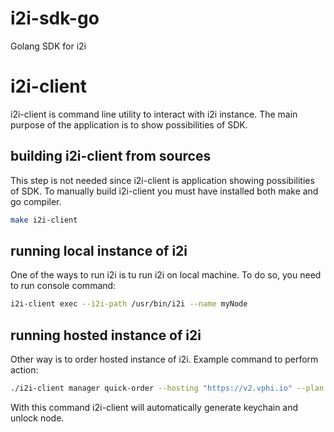 # i2i-sdk-go
Golang SDK for i2i

# i2i-client
i2i-client is command line utility to interact with i2i instance.
The main purpose of the application is to show possibilities of SDK.

## building i2i-client from sources
This step is not needed since i2i-client is application showing possibilities of SDK.
To manually build i2i-client you must have installed both make and go compiler.

```bash
make i2i-client
```

## running local instance of i2i
One of the ways to run i2i is tu run i2i on local machine.
To do so, you need to run console command:

```bash
i2i-client exec --i2i-path /usr/bin/i2i --name myNode
```

## running hosted instance of i2i
Other way is to order hosted instance of i2i.
Example command to perform action:

```bash
./i2i-client manager quick-order --hosting "https://v2.vphi.io" --plan "manager_plan_free_10d_1GB" --name "test1"
```

With this command i2i-client will automatically generate keychain and unlock node.
